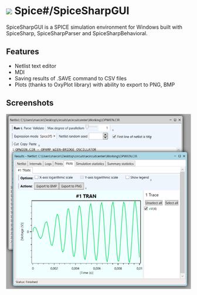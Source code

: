 # <img src="https://spicesharp.github.io/SpiceSharp/api/images/logo_full.svg" width="45px" /> Spice#/SpiceSharpGUI
 SpiceSharpGUI is a SPICE simulation environment for Windows built with SpiceSharp, SpiceSharpParser and SpiceSharpBehavioral.
 
 
 
 ## Features
 * Netlist text editor
 * MDI
 * Saving results of .SAVE command to CSV files
 * Plots (thanks to OxyPlot library) with ability to export to PNG, BMP
 
 ## Screenshots
 ![Screen](/screenshots/screen01.png)
 
